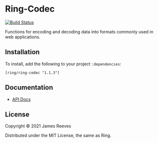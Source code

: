 # Ring-Codec

[![Build Status](https://travis-ci.org/ring-clojure/ring-codec.svg?branch=master)](https://travis-ci.org/ring-clojure/ring-codec)

Functions for encoding and decoding data into formats commonly used in
web applications.

## Installation

To install, add the following to your project `:dependencies`:

    [ring/ring-codec "1.1.3"]

## Documentation

* [API Docs](http://ring-clojure.github.com/ring-codec/ring.util.codec.html)

## License

Copyright © 2021 James Reeves

Distributed under the MIT License, the same as Ring.
